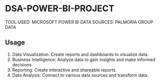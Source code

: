 # DSA-POWER-BI-PROJECT

TOOL USED: MICROSOFT POWER BI
DATA SOURCES: PALMORIA GROUP DATA

## Usage
1. Data Visualization: Create reports and dashboards to visualize data.
2. Business Intelligence: Analyze data to gain insights and make informed decisions.
3. Reporting: Create interactive and shareable reports.
4. Data Analysis: Connect to various data sources and transform data.



